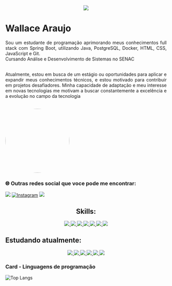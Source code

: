 <!-- Hello -->
<div align="center">
	
<img src="https://readme-typing-svg.herokuapp.com?font=JetBrains+Mono&color=ffff&size=30&duration=1600&lines=Olá+Mundo!;Hello+World!;%E4%BD%A0%E5%A5%BD%E4%B8%96%E7%95%8C!;%D0%9F%D1%80%D0%B8%D0%B2%D0%B5%D1%82+%D0%BC%D0%B8%D1%80!;%E3%81%93%E3%82%93%E3%81%AB%E3%81%A1%E3%81%AF%E4%B8%96%E7%95%8C!;%EC%95%88%EB%85%95%ED%95%98%EC%84%B8%EC%9A%94!;Bonjour+monde!;Ch%C3%A0o+th%E1%BA%BF+gi%E1%BB%9Bi!;%E0%BA%AA%E0%BA%B0%E2%80%8B%E0%BA%9A%E0%BA%B2%E0%BA%8D%E2%80%8B%E0%BA%94%E0%BA%B5%E2%80%8B%E0%BA%8A%E0%BA%B2%E0%BA%A7%E2%80%8B%E0%BB%82%E0%BA%A5%E0%BA%81!;Hallo+Welt!;%E0%B8%AA%E0%B8%A7%E0%B8%B1%E0%B8%AA%E0%B8%94%E0%B8%B5%E0%B8%8A%E0%B8%B2%E0%B8%A7%E0%B9%82%E0%B8%A5%E0%B8%81;Halo+Dunia!">

</div>

# Wallace Araujo 


<p align="justify">
  Sou um estudante de programação aprimorando meus conhecimentos full stack com Spring Boot, utilizando Java, PostgreSQL, Docker, HTML, CSS, JavaScript e Git. <br>
  Cursando Análise e Desenvolvimento de Sistemas no SENAC<br>
<br></p>
</p>


<p align="justify">
Atualmente, estou em busca de um estágio ou oportunidades para aplicar e expandir meus conhecimentos técnicos, e estou motivado para contribuir em projetos desafiadores. Minha capacidade de adaptação e meu interesse em novas tecnologias me motivam a buscar constantemente a excelência e a evolução no campo da tecnologia<br>
<br></p>
</p>




  <img height="200" style="border-radius: 50%;" src="https://github.com/user-attachments/assets/6fcf4ca6-1568-4472-915c-cef7c06337a6">








### 🌐 Outras redes social que voce pode me encontrar:
 <a href="https://www.linkedin.com/in/
wallace-d-araujo" target="_blank"><img src="https://img.shields.io/badge/-LinkedIn-000?style=for-the-badge&logo=linkedin&logoColor=FF00F6" target="_blank"></a>  [![Instagram](https://img.shields.io/badge/-Instagram-000?style=for-the-badge&logo=instagram&logoColor=FFFF)](https://www.instagram.com/wall.araujo_/) 
 <a href = "mailto:wallacewwc2015@gmail.com"><img src="https://img.shields.io/badge/-Gmail-000?style=for-the-badge&logo=gmail&logoColor=white" target="_blank"></a>
 
## <center> Skills:
<div align="center">
    <a href="https://www.oracle.com/java/" target="_blank">
        <img src="https://skillicons.dev/icons?i=java" />
    </a>
    <a href="https://spring.io/" target="_blank">
        <img src="https://skillicons.dev/icons?i=spring" />
    </a>
    <a href="https://git-scm.com/" target="_blank">
        <img src="https://skillicons.dev/icons?i=git" />
    </a>
    <a href="https://github.com/" target="_blank">
        <img src="https://skillicons.dev/icons?i=github" />
    </a>
    <a href="https://developer.mozilla.org/en-US/docs/Web/HTML" target="_blank">
        <img src="https://skillicons.dev/icons?i=html" />
    </a>
    <a href="https://developer.mozilla.org/en-US/docs/Web/CSS" target="_blank">
        <img src="https://skillicons.dev/icons?i=css" />
    </a>
    <a href="https://developer.mozilla.org/en-US/docs/Web/JavaScript" target="_blank">
        <img src="https://skillicons.dev/icons?i=js" />
    </a>
</div>

## Estudando atualmente:
<div align="center">
    <a href="https://nodejs.org/" target="_blank">
        <img src="https://skillicons.dev/icons?i=nodejs" />
    </a>
    <a href="https://www.postgresql.org/" target="_blank">
        <img src="https://skillicons.dev/icons?i=postgres" />
    </a>
    <a href="https://www.mongodb.com/" target="_blank">
        <img src="https://skillicons.dev/icons?i=mongodb" />
    </a>
    <a href="https://www.mysql.com/" target="_blank">
        <img src="https://skillicons.dev/icons?i=mysql" />
    </a>
    <a href="https://www.postman.com/" target="_blank">
        <img src="https://skillicons.dev/icons?i=postman" />
    </a>
    <a href="https://react.dev/" target="_blank">
        <img src="https://skillicons.dev/icons?i=react" />
    </a>
</div>



### Card - Linguagens de programação 
![Top Langs](https://github-readme-stats-git-masterrstaa-rickstaa.vercel.app/api/top-langs/?username=dev-wallace&bg_color=000&border_color=30A3DC&title_color=E94D5F&text_color=FFF)




